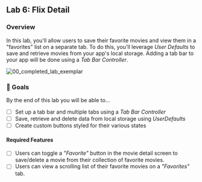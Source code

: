 ## Lab 6: Flix Detail

### Overview

In this lab, you'll allow users to save their favorite movies and view them in a "favorites" list on a separate tab. To do this, you'll leverage *User Defaults* to save and retrieve movies from your app's local storage. Adding a tab bar to your app will be done using a *Tab Bar Controller*.

![00_completed_lab_exemplar](https://user-images.githubusercontent.com/11927517/233009243-292cead6-9a9c-4f0c-88df-d68f961f53df.gif)


### 🎯 Goals

By the end of this lab you will be able to...
- [ ] Set up a tab bar and multiple tabs using a *Tab Bar Controller*
- [ ] Save, retrieve and delete data from local storage using *UserDefaults*
- [ ] Create custom buttons styled for their various states

#### Required Features

- [ ] Users can toggle a *"Favorite"* button in the movie detail screen to save/delete a movie from their collection of favorite movies.
- [ ] Users can view a scrolling list of their favorite movies on a *"Favorites"* tab.
